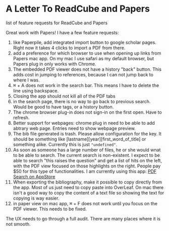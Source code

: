 # A Letter To ReadCube and Papers
list of feature requests for ReadCube and Papers

Great work with Papers! I have a few feature requests:

1. like Paperpile, add integrated import button to google scholar pages. Right now it takes 4 clicks to import a PDF from there.
2. add a preference for which browser to use when opening up links from Papers mac app. On my mac I use safari as my default browser, but Papers plug in only works with Chrome.
3. The embedded PDF viewer does not have a history "back" button. This adds cost in jumping to references, because I can not jump back to where I was.
4. <kbd>⌘</kbd> + A does not work in the search bar. This means I have to delete the line using backspace.
5. Closing the app should not kill all of the PDF tabs
6. in the search page, there is no way to go back to previous search. Would be good to have tags, or a history button.
7. The chrome browser plug-in does not sign-in on the first open. Have to refresh.
8. Better support for webpages: chrome plug in need to be able to add abtrary web page. Entries need to show webpage preview.
9. The bib file generated is trash. Please allow configuration for the key. It should be something like [lastname][year][first_word_of_title] or something alike. Currently this is just `"undefined"`.
10. As soon as someone has a large number of files, he or she would wnat to be able to search. The current search is non-existent. I expect to be able to search "this raises the question" and get a list of hits on the left, with the PDF view focused on those highlights on the right. People pay $50 for this type of functionalities. I am currently using this app: [PDF Search on AppStore](https://apps.apple.com/us/app/pdf-search/id1303227688)
11. When exporting the bibliography, make it possible to copy directly from the app. Most of us just need to copy paste into OverLeaf. On mac there isn't a good way to copy the content of a text file so showing the text for copying is way easier.
12. in paper view on mac app, <kbd>⌘</kbd> + F does not work until you focus on the PDF viewer. This needs to be fixed.

The UX needs to go through a full audit. There are many places where it is not smooth.
